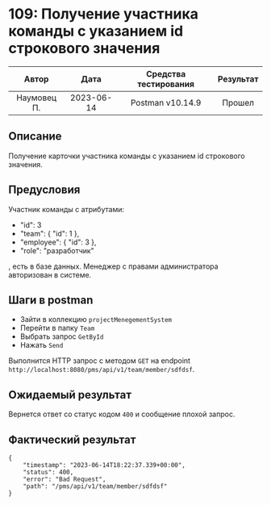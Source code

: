 # 109: Получение участника команды с указанием id строкового значения

|    Автор    |    Дата    | Средства тестирования | Результат |
|:-----------:|:----------:|:---------------------:|:---------:|
| Наумовец П. | 2023-06-14 |   Postman v10.14.9    |  Прошел   |

## Описание

Получение карточки участника команды с указанием id строкового значения.

## Предусловия

Участник команды с атрибутами:

* "id": 3
* "team": {
  "id": 1
  },
* "employee": {
  "id": 3
  },
* "role": "разработчик"

, есть в базе данных. Менеджер с правами администратора авторизован в системе.

## Шаги в postman

* Зайти в коллекцию `projectMenegementSystem`
* Перейти в папку `Team`
* Выбрать запрос `GetById`
* Нажать `Send`

Выполнится HTTP запрос с методом `GET` на endpoint `http://localhost:8080/pms/api/v1/team/member/sdfdsf`.

## Ожидаемый результат

Вернется ответ со статус кодом `400` и сообщение плохой запрос.

## Фактический результат

```
{
    "timestamp": "2023-06-14T18:22:37.339+00:00",
    "status": 400,
    "error": "Bad Request",
    "path": "/pms/api/v1/team/member/sdfdsf"
}
```